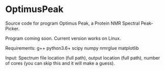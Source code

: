 # OptimusPeak
Source code for program Optimus Peak, a Protein NMR Spectral Peak-Picker. 

Program coming soon. Current version works on Linux. 

Requirements:
g++
python3.6+
scipy
numpy
nmrglue
matplotlib


Input:
Spectrum file location (full path),
output location (full path),
number of cores (you can skip this and it will make a guess).
